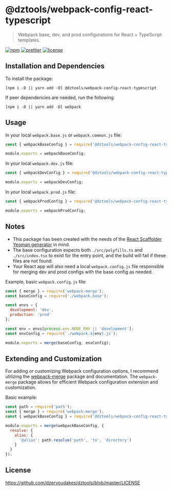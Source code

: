 # @dztools/webpack-config-react-typescript

> Webpack base, dev, and prod configurations for React + TypeScript templates.

[![npm](https://img.shields.io/npm/v/@dztools/webpack-config-react-typescript.svg)](https://www.npmjs.com/package/@dztools/webpack-config-react-typescript)
[![prettier](https://img.shields.io/badge/code_style-prettier-ff69b4.svg)](https://prettier.io/)
[![license](https://img.shields.io/badge/License-MIT-green.svg)](https://opensource.org/licenses/MIT)

## Installation and Dependencies

To install the package:

```
[npm i -D || yarn add -D] @dztools/webpack-config-react-typescript
```

If peer dependencies are needed, run the following:

```
[npm i -D || yarn add -D] webpack
```

## Usage

In your local `webpack.base.js` or `webpack.common.js` file:

```js
const { webpackBaseConfig } = require('@dztools/webpack-config-react-typescript');

module.exports = webpackBaseConfig;
```

In your local `webpack.dev.js` file:

```js
const { webpackDevConfig } = require('@dztools/webpack-config-react-typescript');

module.exports = webpackDevConfig;
```

In your local `webpack.prod.js` file:

```js
const { webpackProdConfig } = require('@dztools/webpack-config-react-typescript');

module.exports = webpackProdConfig;
```

## Notes

- This package has been created with the needs of the [React Scaffolder Yeoman generator](https://github.com/dzervoudakes/react-scaffolder) in mind.
- The base configuration expects both `./src/polyfills.ts` and `./src/index.tsx` to exist for the entry point, and the build will fail if these files are not found.
- Your React app will also need a local `webpack.config.js` file responsible for merging dev and prod configs with the base config as needed.

Example, basic `webpack.config.js` file:

```js
const { merge } = require('webpack-merge');
const baseConfig = require('./webpack.base');

const envs = {
  development: 'dev',
  production: 'prod'
};

const env = envs[process.env.NODE_ENV || 'development'];
const envConfig = require(`./webpack.${env}.js`);

module.exports = merge(baseConfig, envConfig);

```

## Extending and Customization

For adding or customizing Webpack configuration options, I recommend utilizing the [webpack-merge](https://github.com/survivejs/webpack-merge) package and documentation.
The `webpack-merge` package allows for efficient Webpack configuration extension and customization.

Basic example:

```js
const path = require('path');
const { merge } = require('webpack-merge');
const { webpackBaseConfig } = require('@dztools/webpack-config-react-typescript');

module.exports = merge(webpackBaseConfig, {
  resolve: {
    alias: {
      '@alias': path.resolve('path', 'to', 'directory')
    }
  }
});

```

## License

https://github.com/dzervoudakes/dztools/blob/master/LICENSE
